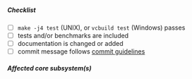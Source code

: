 <!--
Thank you for your pull request. Please provide a description above and review
the requirements below.

Bug fixes and new features should include tests and possibly benchmarks.

Contributors guide: https://github.com/nodejs/node/blob/master/CONTRIBUTING.md
-->

##### Checklist
<!-- Remove items that do not apply. For completed items, change [ ] to [x]. -->

- [ ] `make -j4 test` (UNIX), or `vcbuild test` (Windows) passes
- [ ] tests and/or benchmarks are included
- [ ] documentation is changed or added
- [ ] commit message follows [commit guidelines][]

##### Affected core subsystem(s)
<!-- Provide affected core subsystem(s) (like doc, cluster, crypto, etc). -->

[commit guidelines]: https://github.com/nodejs/node/blob/master/CONTRIBUTING.md#required-format-for-commit-logs
